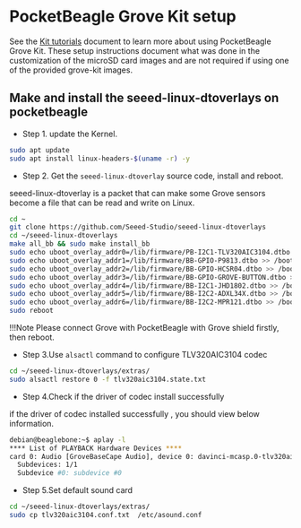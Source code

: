 # PocketBeagle Grove Kit setup

See the [Kit tutorials](Kit.md) document to learn more about using PocketBeagle Grove Kit. These setup
instructions document what was done in the customization of the microSD card images and are not required
if using one of the provided grove-kit images.

## Make and install the seeed-linux-dtoverlays on pocketbeagle

- Step 1. update the Kernel.

```bash
sudo apt update
sudo apt install linux-headers-$(uname -r) -y
```

- Step 2. Get the `seeed-linux-dtoverlay` source code, install and reboot.

seeed-linux-dtoverlay is a packet that can make some Grove sensors become a file that can be read and write on Linux.

```bash
cd ~
git clone https://github.com/Seeed-Studio/seeed-linux-dtoverlays
cd ~/seeed-linux-dtoverlays
make all_bb && sudo make install_bb
sudo echo uboot_overlay_addr0=/lib/firmware/PB-I2C1-TLV320AIC3104.dtbo >> /boot/uEnv.txt
sudo echo uboot_overlay_addr1=/lib/firmware/BB-GPIO-P9813.dtbo >> /boot/uEnv.txt
sudo echo uboot_overlay_addr2=/lib/firmware/BB-GPIO-HCSR04.dtbo >> /boot/uEnv.txt
sudo echo uboot_overlay_addr3=/lib/firmware/BB-GPIO-GROVE-BUTTON.dtbo >> /boot/uEnv.txt
sudo echo uboot_overlay_addr4=/lib/firmware/BB-I2C1-JHD1802.dtbo >> /boot/uEnv.txt
sudo echo uboot_overlay_addr5=/lib/firmware/BB-I2C2-ADXL34X.dtbo >> /boot/uEnv.txt
sudo echo uboot_overlay_addr6=/lib/firmware/BB-I2C2-MPR121.dtbo >> /boot/uEnv.txt
sudo reboot
```

!!!Note
        Please connect Grove with PocketBeagle with Grove shield firstly, then reboot.

- Step 3.Use `alsactl` command to configure TLV320AIC3104 codec

```bash
cd ~/seeed-linux-dtoverlays/extras/
sudo alsactl restore 0 -f tlv320aic3104.state.txt
```

- Step 4.Check if the driver of codec install successfully

if the driver of codec installed successfully , you should view below information.

```bash
debian@beaglebone:~$ aplay -l
**** List of PLAYBACK Hardware Devices ****
card 0: Audio [GroveBaseCape Audio], device 0: davinci-mcasp.0-tlv320aic3x-hifi tlv320aic3x-hifi-0 [davinci-mcasp.0-tlv320aic3x-hifi tlv320aic3x-hifi-0]
  Subdevices: 1/1
  Subdevice #0: subdevice #0
```
- Step 5.Set default sound card

```bash
cd ~/seeed-linux-dtoverlays/extras/
sudo cp tlv320aic3104.conf.txt  /etc/asound.conf
```